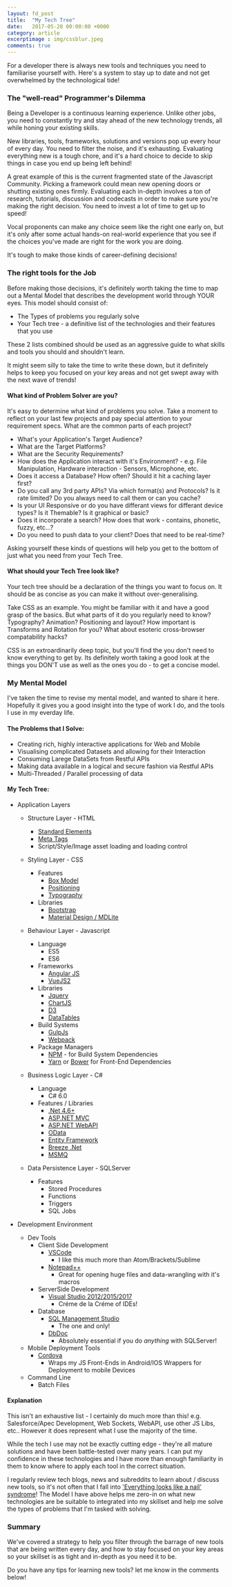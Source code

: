 ```yaml
---
layout: fd_post
title:  "My Tech Tree"
date:   2017-05-28 00:00:00 +0000
category: article
excerptimage : img/cssblur.jpeg
comments: true
---
```


For a developer there is always new tools and techniques you need to familiarise yourself with. Here's a system to stay up to date and not get overwhelmed by the technological tide!

### The "well-read" Programmer's Dilemma

Being a Developer is a continuous learning experience.
Unlike other jobs, you need to constantly try and stay ahead of the new technology trends, all while honing your existing skills.

New libraries, tools, frameworks, solutions and versions pop up every hour of every day. 
You need to filter the noise, and it's exhausting.
Evaluating everything new is a tough chore, and it's a hard choice to decide to skip things in case you end up being left behind!

A great example of this is the current fragmented state of the Javascript Community.
Picking a framework could mean new opening doors or shutting existing ones firmly. 
Evaluating each in-depth involves a ton of research, tutorials, discussion and codecasts in order to make sure you're making the right decision. 
You need to invest a lot of time to get up to speed!

Vocal proponents can make any choice seem like the right one early on, but it's only after some actual hands-on real-world experience that you see if the choices you've made are right for the work you are doing.

It's tough to make those kinds of career-defining decisions!

### The right tools for the Job

Before making those decisions, it's definitely worth taking the time to map out a Mental Model that describes the development world through YOUR eyes.
This model should consist of:

- The Types of problems you regularly solve
- Your Tech tree - a definitive list of the technologies and their features that you use

These 2 lists combined should be used as an aggressive guide to what skills and tools you should and shouldn't learn.

It might seem silly to take the time to write these down, but it definitely helps to keep you focused on your key areas and not get swept away with the next wave of trends!

#### What kind of Problem Solver are you?

It's easy to determine what kind of problems you solve. 
Take a moment to reflect on your last few projects and pay special attention to your requirement specs. 
What are the common parts of each project? 

- What's your Application's Target Audience?
- What are the Target Platforms?
- What are the Security Requirements?
- How does the Application interact with it's Environment? - e.g. File Manipulation, Hardware interaction - Sensors, Microphone, etc. 
- Does it access a Database? How often? Should it hit a caching layer first?
- Do you call any 3rd party APIs? Via which format(s) and Protocols? Is it rate limited? Do you always need to call them or can you cache?
- Is your UI Responsive or do you have differant views for differant device types? Is it Themable? Is it graphical or basic?
- Does it incorporate a search? How does that work - contains, phonetic, fuzzy, etc...?
- Do you need to push data to your client? Does that need to be real-time?

Asking yourself these kinds of questions will help you get to the bottom of just what you need from your Tech Tree.

#### What should your Tech Tree look like?

Your tech tree should be a declaration of the things you want to focus on. It should be as concise as you can make it without over-generalising. 

Take CSS as an example. 
You might be familiar with it and have a good grasp of the basics. But what parts of it do you regularly need to know? 
Typography? Animation? Positioning and layout? How important is Transforms and Rotation for you? What about esoteric cross-browser compatability hacks?

CSS is an extroardinarily deep topic, but you'll find the you don't need to know everything to get by.
Its definitely worth taking a good look at the things you DON'T use as well as the ones you do - to get a concise model.

### My Mental Model

I've taken the time to revise my mental model, and wanted to share it here. 
Hopefully it gives you a good insight into the type of work I do, and the tools I use in my everday life.

#### The Problems that I Solve:

- Creating rich, highly interactive applications for Web and Mobile
- Visualising complicated Datasets and allowing for their Interaction
- Consuming Larege DataSets from Restful APIs
- Making data available in a logical and secure fashion via Restful APIs
- Multi-Threaded / Parallel processing of data

#### My Tech Tree:

- Application Layers
    - Structure Layer - HTML
        - [Standard Elements][HTMLElements]
        - [Meta Tags][MetaTags]
        - Script/Style/Image asset loading and loading control

    - Styling Layer - CSS
        - Features
            - [Box Model][CSSBoxModel]
            - [Positioning][CSSPositioning]
            - [Typography][CSSTypography]
        - Libraries
            - [Bootstrap][Bootstrap]
            - [Material Design / MDLite][MDLite]

    - Behaviour Layer - Javascript
        - Language
            - ES5
            - ES6
        - Frameworks
            - [Angular JS][Angular1]
            - [VueJS2][VueJS]
        - Libraries
            - [Jquery][Jquery]
            - [ChartJS][ChartJS]
            - [D3][D3]
            - [DataTables][DataTables]
        - Build Systems
            - [GulpJs][GulpJs]
            - [Webpack][WebPack]
        - Package Managers
            - [NPM][NPM] - for Build System Dependencies
            - [Yarn][Yarn] or [Bower][Bower] for Front-End Dependencies 

    - Business Logic Layer - C#
        - Language
            - C# 6.0
        - Features / Libraries
            - [.Net 4.6+][net46]
            - [ASP.NET MVC][ASPNETMVC]
            - [ASP.NET WebAPI][ASPNETWebAPI]
            - [OData][OData]
            - [Entity Framework][EntityFramework]
            - [Breeze .Net][breezenet]
            - [MSMQ][MSMQ]

    - Data Persistence Layer - SQLServer
        - Features
           - Stored Procedures
           - Functions
           - Triggers
           - SQL Jobs

- Development Environment
    - Dev Tools
        - Client Side Development
            - [VSCode][VSCode]
                - I like this much more than Atom/Brackets/Sublime
            - [Notepad++][Notepad++]
                - Great for opening huge files and data-wrangling with it's macros
        - ServerSide Development
            - [Visual Studio 2012/2015/2017][VisualStudio]
                - Créme de la Créme of IDEs!
        - Database
            - [SQL Management Studio][SMS]
                - The one and only!
            - [DbDoc][DBDoc]
                - Absolutely essential if you do *anything* with SQLServer!
    - Mobile Deployment Tools
        - [Cordova][Cordova]
            - Wraps my JS Front-Ends in Android/IOS Wrappers for Deployment to mobile Devices
    - Command Line
        - Batch Files

#### Explanation

This isn't an exhaustive list - I certainly do much more than this! e.g. Salesforce/Apec Development, Web Sockets, WebAPI, use other JS Libs, etc..
However it does represent what I use the majority of the time.

While the tech I use may not be exactly cutting edge - they're all mature solutions and have been battle-tested over many years. 
I can put my confidence in these technologies and I have more than enough familiarity in them to know where to apply each tool in the correct situation. 

I regularly review tech blogs, news and subreddits to learn about / discuss new tools, so it's not often that I fall into ['Everything looks like a nail' syndrome][LawOftheInstrument]! 
The Model I have above helps me zero-in on what new technologies are be suitable to integrated into my skillset and help me solve the types of problems that I'm tasked with solving.

### Summary

We've covered a strategy to help you filter through the barrage of new tools that are being written every day, and how to stay focused on your key areas so your skillset is as tight and in-depth as you need it to be.

Do you have any tips for learning new tools? let me know in the comments below!

[HTMLElements]: https://developer.mozilla.org/en/docs/Web/HTML/Element
[MetaTags]: https://developer.mozilla.org/en-US/docs/Web/HTML/Element/meta
[CSSBoxModel]: http://cssreference.io/box-model/
[CSSPositioning]: http://cssreference.io/positioning/ 
[CSSTypography]: http://cssreference.io/typography/
[Bootstrap]: http://getbootstrap.com/
[MDLite]: https://getmdl.io/index.html
[Angular1]: https://angularjs.org/
[VueJS]: https://vuejs.org/
[Jquery]: https://jquery.com/
[ChartJS]: http://www.chartjs.org/
[D3]: https://d3js.org/
[DataTables]: https://datatables.net/
[GulpJs]: http://gulpjs.com/
[WebPack]: https://webpack.github.io/
[NPM]: https://www.npmjs.com/
[Yarn]: https://yarnpkg.com/en/
[Bower]: https://bower.io/
[net46]: https://en.wikipedia.org/wiki/.NET_Framework_version_history#.NET_Framework_4.6
[ASPNETMVC]:https://www.asp.net/mvc
[ASPNETWebAPI]: https://www.asp.net/web-api
[OData]: https://docs.microsoft.com/en-us/aspnet/web-api/overview/odata-support-in-aspnet-web-api/
[EntityFramework]: https://msdn.microsoft.com/en-us/library/aa937723(v=vs.113).aspx
[breezenet]: http://breeze.github.io/doc-net/
[MSMQ]: https://msdn.microsoft.com/en-us/library/ms711472(v=vs.85).aspx
[VSCode]: https://code.visualstudio.com/
[Notepad++]: https://notepad-plus-plus.org/
[VisualStudio]: https://www.visualstudio.com/
[SMS]: https://docs.microsoft.com/en-us/sql/ssms/sql-server-management-studio-ssms
[DBDoc]: https://www.patreon.com/fiddlydigital
[Cordova]: https://cordova.apache.org/
[LawOftheInstrument]: https://en.wikipedia.org/wiki/Law_of_the_instrument